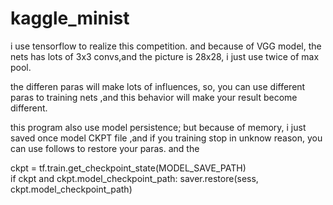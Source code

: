# kaggle_minist
i use tensorflow to realize this competition. and because of VGG model, the nets has lots of 3x3 convs,and the picture is 28x28, i just use twice of max pool.

the differen paras will make lots of influences, so, you can use different paras to training nets ,and this behavior will make your result become different. 

this program also use model persistence;  but because of memory, i just saved once model CKPT file ,and if you training stop in unknow reason, you can use follows to restore your paras. and the

ckpt = tf.train.get_checkpoint_state(MODEL_SAVE_PATH)    
if ckpt and ckpt.model_checkpoint_path:
    saver.restore(sess, ckpt.model_checkpoint_path)
